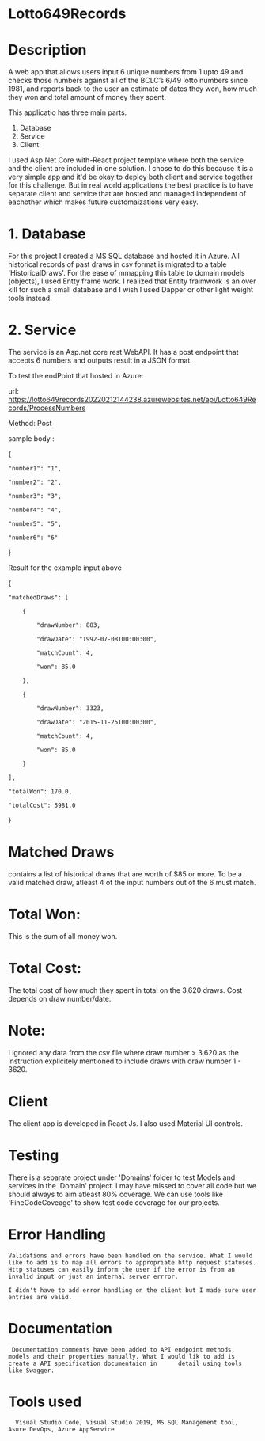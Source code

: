 # Lotto649Records

# Description

A web app that allows users input 6 unique numbers from 1 upto 49 and checks those 
numbers against all of the BCLC’s 6/49 lotto numbers since 1981, and reports back to the user an 
estimate of dates they won, how much they won and total amount of money they spent.

This applicatio has three main parts.

1. Database
2. Service
3. Client

I used Asp.Net Core with-React project template where both the service and the client are included in one solution. I chose to do this because it is a very simple app and it'd be okay to deploy both client and service together for this challenge. But in real world applications the best practice is to have separate client and service that are hosted and managed independent of eachother which makes future customaizations very easy.

# 1. Database

For this project I created a MS SQL database and hosted it in Azure. All historical records of past draws in csv format is migrated to a table 'HistoricalDraws'. For the ease of mmapping this table to domain models (objects), I used Entty frame work. I realized that Entity fraimwork is an over kill for such a small database and I wish I used Dapper or other light weight tools instead.

 # 2. Service

The service is an Asp.net core rest WebAPI. It has a post endpoint that accepts 6 numbers and outputs result in a JSON format.

To test the endPoint that hosted in Azure:

url: https://lotto649records20220212144238.azurewebsites.net/api/Lotto649Records/ProcessNumbers

Method: Post

sample body :

{

    "number1": "1",
    
    "number2": "2",
    
    "number3": "3",
    
    "number4": "4",
    
    "number5": "5",
    
    "number6": "6"
    
}


Result for the example input above

{

    "matchedDraws": [
    
        {
        
            "drawNumber": 883,
            
            "drawDate": "1992-07-08T00:00:00",
            
            "matchCount": 4,
            
            "won": 85.0
            
        },
        
        {
        
            "drawNumber": 3323,
            
            "drawDate": "2015-11-25T00:00:00",
            
            "matchCount": 4,
            
            "won": 85.0
            
        }
        
    ],
    
    "totalWon": 170.0,
    
    "totalCost": 5981.0
    
}



# Matched Draws 

contains a list of historical draws that are worth of $85 or more. To be a valid matched draw, atleast 4 of the input numbers out of the 6 must match.

# Total Won: 

This is the sum of all money won.

# Total Cost: 

The total cost of how much they spent in total on the 3,620 draws. Cost depends on draw number/date.

# Note:

I ignored any data from the csv file where draw number > 3,620 as the instruction explicitely mentioned to include draws with draw number 1 - 3620.

# Client

The client app is developed in React Js. I also used Material UI controls.

# Testing 
  
 There is a separate project under 'Domains' folder to test Models and services in the 'Domain' project. I may have missed to cover all code but we should always to aim atleast 80% coverage. We can use tools like 'FineCodeCoveage' to show test code coverage for our projects. 

# Error Handling
 
    Validations and errors have been handled on the service. What I would like to add is to map all errors to appropriate http request statuses. Http statuses can easily inform the user if the error is from an invalid input or just an internal server errror. 
    
    I didn't have to add error handling on the client but I made sure user entries are valid. 
 
 # Documentation
  
     Documentation comments have been added to API endpoint methods, models and their properties manually. What I would lik to add is create a API specification documentaion in      detail using tools like Swagger. 
     
 # Tools used
   
      Visual Studio Code, Visual Studio 2019, MS SQL Management tool, Asure DevOps, Azure AppService
